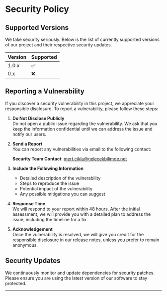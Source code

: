 # Security Policy

## Supported Versions

We take security seriously. Below is the list of currently supported versions of our project and their respective security updates.

| Version | Supported          |
| ------- | ------------------ |
| 1.0.x   | :white_check_mark:  |
| 0.x     | :x:                |

## Reporting a Vulnerability

If you discover a security vulnerability in this project, we appreciate your responsible disclosure. To report a vulnerability, please follow these steps:

1. **Do Not Disclose Publicly**  
   Do not open a public issue regarding the vulnerability. We ask that you keep the information confidential until we can address the issue and notify our users.

2. **Send a Report**  
   You can report any vulnerabilities via email to the following contact:
   
   **Security Team Contact**: [mert.cikla@gelecekbilimde.net](mailto:mert.cikla@gelecekbilimde.net)

3. **Include the Following Information**  
   - Detailed description of the vulnerability
   - Steps to reproduce the issue
   - Potential impact of the vulnerability
   - Any possible mitigations you can suggest

4. **Response Time**  
   We will respond to your report within 48 hours. After the initial assessment, we will provide you with a detailed plan to address the issue, including the timeline for a fix.

5. **Acknowledgement**  
   Once the vulnerability is resolved, we will give you credit for the responsible disclosure in our release notes, unless you prefer to remain anonymous.

## Security Updates

We continuously monitor and update dependencies for security patches. Please ensure you are using the latest version of our software to stay protected.

---
